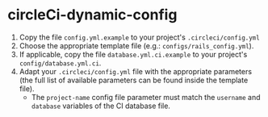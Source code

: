 # circleCi-dynamic-config

1. Copy the file `config.yml.example` to your project's `.circleci/config.yml`
2. Choose the appropriate template file (e.g.: `configs/rails_config.yml`).
3. If applicable, copy the file `database.yml.ci.example` to your project's `config/database.yml.ci`.
4. Adapt your `.circleci/config.yml` file with the appropriate parameters (the full list of available parameters can be found inside the template file).
    * The `project-name` config file parameter must match the `username` and `database` variables of the CI database file.

